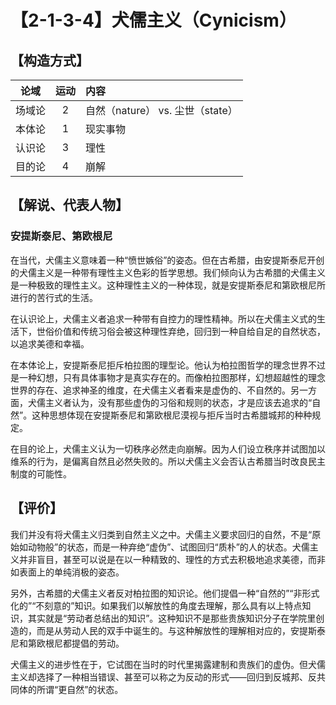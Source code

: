 # 【2-1-3-4】犬儒主义（Cynicism）

## 【构造方式】

|  论域  | 运动 | 内容                              |
| :----: | :--: | :-------------------------------- |
| 场域论 |  2   | 自然（nature） vs.  尘世（state） |
| 本体论 |  1   | 现实事物                          |
| 认识论 |  3   | 理性                              |
| 目的论 |  4   | 崩解                              |

## 【解说、代表人物】

### 安提斯泰尼、第欧根尼

在当代，犬儒主义意味着一种“愤世嫉俗”的姿态。但在古希腊，由安提斯泰尼开创的犬儒主义是一种带有理性主义色彩的哲学思想。我们倾向认为古希腊的犬儒主义是一种极致的理性主义。这种理性主义的一种体现，就是安提斯泰尼和第欧根尼所进行的苦行式的生活。

在认识论上，犬儒主义者追求一种带有自控力的理性精神。所以在犬儒主义式的生活下，世俗价值和传统习俗会被这种理性弃绝，回归到一种自给自足的自然状态，以追求美德和幸福。

在本体论上，安提斯泰尼拒斥柏拉图的理型论。他认为柏拉图哲学的理念世界不过是一种幻想，只有具体事物才是真实存在的。而像柏拉图那样，幻想超越性的理念世界的存在、追求神圣的维度，在犬儒主义者看来是虚伪的、不自然的。另一方面，犬儒主义者认为，没有那些虚伪的习俗和规则的状态，才是应该去追求的“自然”。这种思想体现在安提斯泰尼和第欧根尼漠视与拒斥当时古希腊城邦的种种规定。

在目的论上，犬儒主义认为一切秩序必然走向崩解。因为人们设立秩序并试图加以维系的行为，是偏离自然且必然失败的。所以犬儒主义会否认古希腊当时改良民主制度的可能性。

## 【评价】

我们并没有将犬儒主义归类到自然主义之中。犬儒主义要求回归的自然，不是“原始如动物般”的状态，而是一种弃绝“虚伪”、试图回归“质朴”的人的状态。犬儒主义并非盲目，甚至可以说是在以一种精致的、理性的方式去积极地追求美德，而非如表面上的单纯消极的姿态。

另外，古希腊的犬儒主义者反对柏拉图的知识论。他们提倡一种“自然的”“非形式化的”“不刻意的”知识。如果我们以解放性的角度去理解，那么具有以上特点知识，其实就是“劳动者总结出的知识”。这种知识不是那些贵族知识分子在学院里创造的，而是从劳动人民的双手中诞生的。与这种解放性的理解相对应的，安提斯泰尼和第欧根尼都提倡的劳动。

犬儒主义的进步性在于，它试图在当时的时代里揭露建制和贵族们的虚伪。但犬儒主义却选择了一种相当错误、甚至可以称之为反动的形式——回归到反城邦、反共同体的所谓“更自然”的状态。